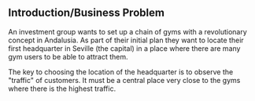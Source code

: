 ## Introduction/Business Problem
An investment group wants to set up a chain of gyms with a revolutionary concept in Andalusia. As part of their initial plan they want to locate their first headquarter in Seville (the capital) in a place where there are many gym users to be able to attract them.

The key to choosing the location of the headquarter is to observe the "traffic" of customers. It must be a central place very close to the gyms where there is the highest traffic.
